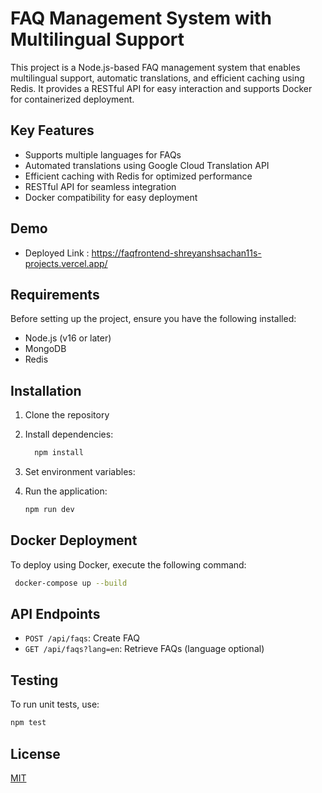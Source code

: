 # FAQ Management System with Multilingual Support
This project is a Node.js-based FAQ management system that enables multilingual support, automatic translations, and efficient caching using Redis. It provides a RESTful API for easy interaction and supports Docker for containerized deployment.

## Key Features
- Supports multiple languages for FAQs
- Automated translations using Google Cloud Translation API
- Efficient caching with Redis for optimized performance
- RESTful API for seamless integration
- Docker compatibility for easy deployment

## Demo

- Deployed Link :  https://faqfrontend-shreyanshsachan11s-projects.vercel.app/


## Requirements
Before setting up the project, ensure you have the following installed:
- Node.js (v16 or later)
- MongoDB
- Redis


## Installation

1. Clone the repository

2. Install dependencies:
   ```bash
     npm install
    ```
3. Set environment variables:

4. Run the application:
   ```bash
   npm run dev
   ```


## Docker Deployment
To deploy using Docker, execute the following command:
   ```bash
    docker-compose up --build
   ```

## API Endpoints
- `POST /api/faqs`: Create FAQ
- `GET /api/faqs?lang=en`: Retrieve FAQs (language optional)

## Testing
   To run unit tests, use:
   ```bash
   npm test
   ```
## License

[MIT](https://choosealicense.com/licenses/mit/)

